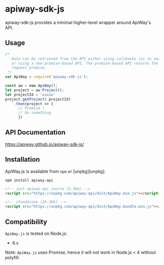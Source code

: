 # apiway-sdk-js

apiway-sdk-js provides a minimal higher-level wrapper around ApiWay's API.

## Usage

```javascript
/*
   Data can be retrieved from the API either using callbacks (as in versions < 1.0)
   or using a new promise-based API. The promise-based API returns the raw Axios
   request promise.
 */
var ApiWay = require('apiway-sdk-js');

const aw = new ApiWay();
let project = aw.Project(); 
let projectId = 'xxxxx'
project.getProject( projectId)
    .then(project => {
      // Promise !
      // Do something
      })
```

## API Documentation

https://apiway.github.io/apiway-sdk-js/


## Installation
ApiWay.js is available from `npm` or [unpkg][unpkg].

```shell
npm install apiway-api
```

```html
<!-- just apiway-api source (5.3kb) -->
<script src="https://unpkg.com/apiway-api/dist/ApiWay.min.js"></script>

<!-- standalone (20.3kb) -->
<script src="https://unpkg.com/apiway-api/dist/ApiWay.bundle.min.js"></script>
```

## Compatibility
`ApiWay.js` is tested on Node.js:
* 6.x

Note: `ApiWay.js` uses Promise, hence it will not work in Node.js < 4 without polyfill.

